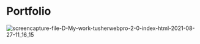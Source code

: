 # Portfolio
![screencapture-file-D-My-work-tusherwebpro-2-0-index-html-2021-08-27-11_16_15](https://user-images.githubusercontent.com/62649759/131075748-5fb73ce0-e36f-4798-a54d-5ae02fde57ec.png)
